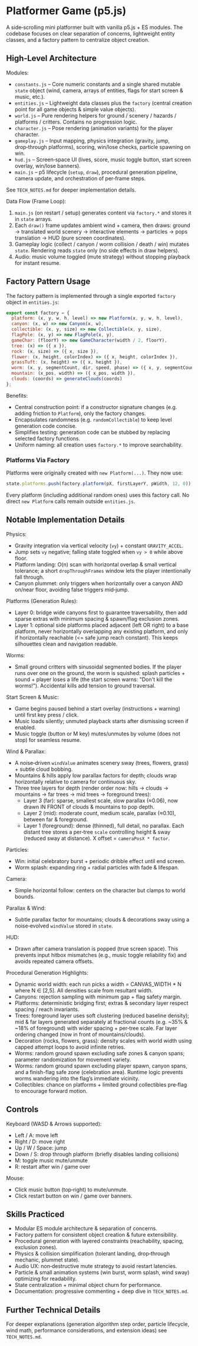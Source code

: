 # Platformer Game (p5.js)

A side‑scrolling mini platformer built with vanilla p5.js + ES modules. The codebase focuses on clear separation of concerns, lightweight entity classes, and a factory pattern to centralize object creation.

## High‑Level Architecture

Modules:
- `constants.js` – Core numeric constants and a single shared mutable `state` object (wind, camera, arrays of entities, flags for start screen & music, etc.).
- `entities.js` – Lightweight data classes plus the `factory` (central creation point for all game objects & simple value objects).
- `world.js` – Pure rendering helpers for ground / scenery / hazards / platforms / critters. Contains no progression logic.
- `character.js` – Pose rendering (animation variants) for the player character.
- `gameplay.js` – Input mapping, physics integration (gravity, jump, drop‑through platforms), scoring, win/lose checks, particle spawning on win.
- `hud.js` – Screen‑space UI (lives, score, music toggle button, start screen overlay, win/lose banners).
- `main.js` – p5 lifecycle (`setup`, `draw`), procedural generation pipeline, camera update, and orchestration of per‑frame steps.

See `TECH_NOTES.md` for deeper implementation details.

Data Flow (Frame Loop):
1. `main.js` (on restart / setup) generates content via `factory.*` and stores it in `state` arrays.
2. Each `draw()` frame updates ambient wind + camera, then draws: ground -> translated world scenery -> interactive elements -> particles -> pops translation -> HUD (pure screen coordinates).
3. Gameplay logic (collect / canyon / worm collision / death / win) mutates `state`. Rendering reads `state` only (no side effects in draw helpers).
4. Audio: music volume toggled (mute strategy) without stopping playback for instant resume.

## Factory Pattern Usage

The factory pattern is implemented through a single exported `factory` object in `entities.js`:
```js
export const factory = {
  platform: (x, y, w, h, level) => new Platform(x, y, w, h, level),
  canyon: (x, w) => new Canyon(x, w),
  collectible: (x, y, size) => new Collectible(x, y, size),
  flagPole: (x, y) => new FlagPole(x, y),
  gameChar: (floorY) => new GameCharacter(width / 2, floorY),
  tree: (x) => ({ x }),
  rock: (x, size) => ({ x, size }),
  flower: (x, height, colorIndex) => ({ x, height, colorIndex }),
  grassTuft: (x, height) => ({ x, height }),
  worm: (x, y, segmentCount, dir, speed, phase) => ({ x, y, segmentCount, dir, speed, phase }),
  mountain: (x_pos, width) => ({ x_pos, width }),
  clouds: (coords) => generateClouds(coords)
};
```
Benefits:
- Central construction point: if a constructor signature changes (e.g. adding friction to `Platform`), only the factory changes.
- Encapsulates randomness (e.g. `randomCollectible`) to keep level generation code concise.
- Simplifies testing: generation code can be stubbed by replacing selected factory functions.
- Uniform naming: all creation uses `factory.*` to improve searchability.

### Platforms Via Factory
Platforms were originally created with `new Platform(...)`. They now use:
```js
state.platforms.push(factory.platform(pX, firstLayerY, pWidth, 12, 0));
```
Every platform (including additional random ones) uses this factory call. No direct `new Platform` calls remain outside `entities.js`.

## Notable Implementation Details

Physics:
- Gravity integration via vertical velocity (`vy`) + constant `GRAVITY_ACCEL`.
- Jump sets `vy` negative; falling state toggled when `vy > 0` while above floor.
- Platform landing: O(n) scan with horizontal overlap & small vertical tolerance; a short `dropThroughFrames` window lets the player intentionally fall through.
- Canyon plummet: only triggers when horizontally over a canyon AND on/near floor, avoiding false triggers mid‑jump.

Platforms (Generation Rules):
- Layer 0: bridge wide canyons first to guarantee traversability, then add sparse extras with minimum spacing & spawn/flag exclusion zones.
- Layer 1: optional side platforms placed adjacent (left OR right) to a base platform, never horizontally overlapping any existing platform, and only if horizontally reachable (<= safe jump reach constant). This keeps silhouettes clean and navigation readable.

Worms:
- Small ground critters with sinusoidal segmented bodies. If the player runs over one on the ground, the worm is squished: splash particles + sound + player loses a life (the start screen warns: "Don't kill the worms!"). Accidental kills add tension to ground traversal.

Start Screen & Music:
- Game begins paused behind a start overlay (instructions + warning) until first key press / click.
- Music loads silently; unmuted playback starts after dismissing screen if enabled.
- Music toggle (button or M key) mutes/unmutes by volume (does not stop) for seamless resume.

Wind & Parallax:
- A noise‑driven `windValue` animates scenery sway (trees, flowers, grass) + subtle cloud bobbing.
- Mountains & hills apply low parallax factors for depth; clouds wrap horizontally relative to camera for continuous sky.
 - Three tree layers for depth (render order now: hills → clouds → mountains → far trees → mid trees → foreground trees):
   - Layer 3 (far): sparse, smallest scale, slow parallax (≈0.06), now drawn IN FRONT of clouds & mountains to pop depth.
   - Layer 2 (mid): moderate count, medium scale, parallax (≈0.10), between far & foreground.
   - Layer 1 (foreground): dense (thinned), full detail, no parallax.
   Each distant tree stores a per‑tree `scale` controlling height & sway (reduced sway at distance). X offset = `cameraPosX * factor`.

Particles:
- Win: initial celebratory burst + periodic dribble effect until end screen.
- Worm splash: expanding ring + radial particles with fade & lifespan.

Camera:
- Simple horizontal follow: centers on the character but clamps to world bounds.

Parallax & Wind:
- Subtle parallax factor for mountains; clouds & decorations sway using a noise‑evolved `windValue` stored in `state`.

HUD:
- Drawn after camera translation is popped (true screen space). This prevents input hitbox mismatches (e.g., music toggle reliability fix) and avoids repeated camera offsets.

Procedural Generation Highlights:
- Dynamic world width: each run picks a width = CANVAS_WIDTH * N where N ∈ [2,5]. All densities scale from resultant width.
- Canyons: rejection sampling with minimum gap + flag safety margin.
- Platforms: deterministic bridging first; extras & secondary layer respect spacing / reach invariants.
- Trees: foreground layer uses soft clustering (reduced baseline density); mid & far layers generated separately at fractional counts (e.g. ~35% & ~18% of foreground) with wider spacing + per‑tree scale. Far layer ordering changed (now in front of mountains/clouds).
- Decoration (rocks, flowers, grass): density scales with world width using capped attempt loops to avoid infinite retries.
- Worms: random ground spawn excluding safe zones & canyon spans; parameter randomization for movement variety.
 - Worms: random ground spawn excluding player spawn, canyon spans, and a finish-flag safe zone (celebration area). Runtime logic prevents worms wandering into the flag’s immediate vicinity.
- Collectibles: chance on platforms + limited ground collectibles pre‑flag to encourage forward motion.

## Controls
Keyboard (WASD & Arrows supported):
- Left / A: move left
- Right / D: move right
- Up / W / Space: jump
- Down / S: drop through platform (briefly disables landing collisions)
- M: toggle music mute/unmute
- R: restart after win / game over

Mouse:
- Click music button (top‑right) to mute/unmute.
- Click restart button on win / game over banners.

## Skills Practiced
- Modular ES module architecture & separation of concerns.
- Factory pattern for consistent object creation & future extensibility.
- Procedural generation with layered constraints (reachability, spacing, exclusion zones).
- Physics & collision simplification (tolerant landing, drop‑through mechanic, plummet state).
- Audio UX: non‑destructive mute strategy to avoid restart latencies.
- Particle & small animation systems (win burst, worm splash, wind sway) optimizing for readability.
- State centralization + minimal object churn for performance.
- Documentation: progressive commenting + deep dive in `TECH_NOTES.md`.

## Further Technical Details
For deeper explanations (generation algorithm step order, particle lifecycle, wind math, performance considerations, and extension ideas) see `TECH_NOTES.md`.